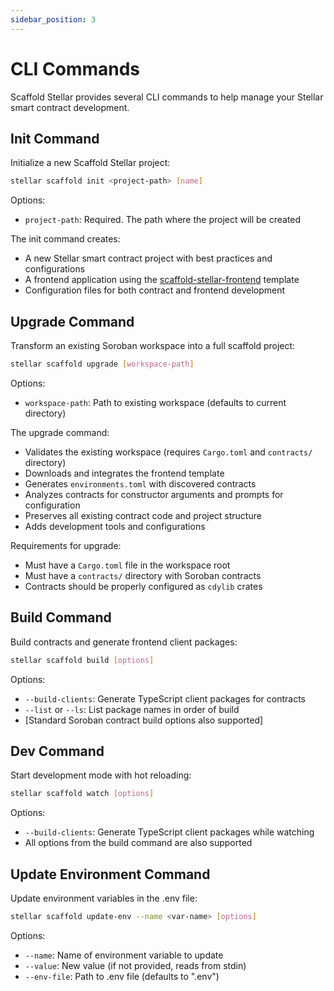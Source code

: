```yaml
---
sidebar_position: 3
---
```


# CLI Commands

Scaffold Stellar provides several CLI commands to help manage your Stellar smart contract development.

## Init Command

Initialize a new Scaffold Stellar project:

```bash
stellar scaffold init <project-path> [name]
```

Options:
- `project-path`: Required. The path where the project will be created

The init command creates:
- A new Stellar smart contract project with best practices and configurations
- A frontend application using the [scaffold-stellar-frontend](https://github.com/theahaco/scaffold-stellar-frontend) template
- Configuration files for both contract and frontend development

## Upgrade Command

Transform an existing Soroban workspace into a full scaffold project:
```bash
stellar scaffold upgrade [workspace-path]
```

Options:
- `workspace-path`: Path to existing workspace (defaults to current directory)

The upgrade command:
- Validates the existing workspace (requires `Cargo.toml` and `contracts/` directory)
- Downloads and integrates the frontend template
- Generates `environments.toml` with discovered contracts
- Analyzes contracts for constructor arguments and prompts for configuration
- Preserves all existing contract code and project structure
- Adds development tools and configurations

Requirements for upgrade:
- Must have a `Cargo.toml` file in the workspace root
- Must have a `contracts/` directory with Soroban contracts
- Contracts should be properly configured as `cdylib` crates

## Build Command

Build contracts and generate frontend client packages:
```bash
stellar scaffold build [options]
```

Options:
- `--build-clients`: Generate TypeScript client packages for contracts
- `--list` or `--ls`: List package names in order of build
- [Standard Soroban contract build options also supported]

## Dev Command

Start development mode with hot reloading:
```bash
stellar scaffold watch [options]
```

Options:
- `--build-clients`: Generate TypeScript client packages while watching
- All options from the build command are also supported

## Update Environment Command

Update environment variables in the .env file:

```bash
stellar scaffold update-env --name <var-name> [options]
```

Options:
- `--name`: Name of environment variable to update
- `--value`: New value (if not provided, reads from stdin)
- `--env-file`: Path to .env file (defaults to ".env")